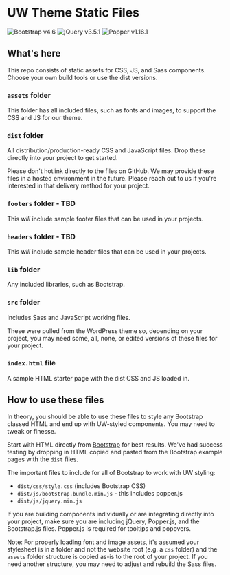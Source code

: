 # UW Theme Static Files

![Bootstrap v4.6](https://img.shields.io/static/v1?label=Bootstrap&message=v4.6&color=blue) ![jQuery v3.5.1](https://img.shields.io/static/v1?label=jQuery&message=v3.5.1&color=blue) ![Popper v1.16.1](https://img.shields.io/static/v1?label=Popper.js&message=v1.16.1&color=blue)

## What's here

This repo consists of static assets for CSS, JS, and Sass components. Choose your own build tools or use the dist versions.

### `assets` folder

This folder has all included files, such as fonts and images, to support the CSS and JS for our theme.

### `dist` folder

All distribution/production-ready CSS and JavaScript files. Drop these directly into your project to get started.

Please don't hotlink directly to the files on GitHub. We may provide these files in a hosted environment in the future. Please reach out to us if you're interested in that delivery method for your project.

### `footers`  folder - TBD

This *will* include sample footer files that can be used in your projects.

### `headers` folder - TBD

This *will* include sample header files that can be used in your projects.

### `lib` folder

Any included libraries, such as Bootstrap.

### `src` folder

Includes Sass and JavaScript working files.

These were pulled from the WordPress theme so, depending on your project, you may need some, all, none, or edited versions of these files for your project.

### `index.html` file

A sample HTML starter page with the dist CSS and JS loaded in.

## How to use these files

In theory, you should be able to use these files to style any Bootstrap classed HTML and end up with UW-styled components. You may need to tweak or finesse.

Start with HTML directly from [Bootstrap](https://getbootstrap.com/docs/4.6/getting-started/introduction/) for best results. We've had success testing by dropping in HTML copied and pasted from the Bootstrap example pages with the `dist` files.

The important files to include for all of Bootstrap to work with UW styling:

- `dist/css/style.css` (includes Bootstrap CSS)
- `dist/js/bootstrap.bundle.min.js` - this includes popper.js
- `dist/js/jquery.min.js`

If you are building components individually or are integrating directly into your project, make sure you are including jQuery, Popper.js, and the Bootstrap.js files. Popper.js is required for tooltips and popovers.

Note: For properly loading font and image assets, it's assumed your stylesheet is in a folder and not the website root (e.g. a `css` folder) and the `assets` folder structure is copied as-is to the root of your project. If you need another structure, you may need to adjust and rebuild the Sass files.
